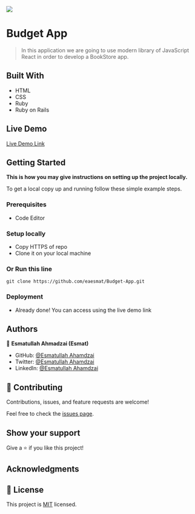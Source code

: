 ![](https://img.shields.io/badge/Microverse-blueviolet)

# Budget App

> In this application we are going to use modern library of JavaScript React in order to develop a BookStore app.


## Built With

- HTML
- CSS
- Ruby
- Ruby on Rails


## Live Demo

[Live Demo Link]()



## Getting Started

**This is how you may give instructions on setting up the project locally.**


To get a local copy up and running follow these simple example steps.

### Prerequisites

- Code Editor

### Setup locally

- Copy HTTPS of repo
- Clone it on your local machine

### Or Run this line
```
git clone https://github.com/eaesmat/Budget-App.git

```

### Deployment
- Already done! You can access using the live demo link



## Authors

👤 **Esmatullah Ahmadzai (Esmat)**

- GitHub: [@Esmatullah Ahamdzai](https://github.com/eaesmat)
- Twitter: [@Esmatullah Ahamdzai](https://twitter.com/ea_ahmadzai)
- LinkedIn: [@Esmatullah Ahamdzai](https://www.linkedin.com/in/esmatullah-ahmadzai)

## 🤝 Contributing

Contributions, issues, and feature requests are welcome!

Feel free to check the [issues page](https://github.com/eaesmat/blog.git/issues).

## Show your support

Give a ⭐️ if you like this project!

## Acknowledgments


## 📝 License

This project is [MIT](./MIT.md) licensed.
